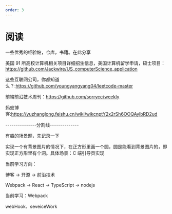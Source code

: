 ```yaml
---
order: 3
---
```


# 阅读

一些优秀的经验帖，仓库，书籍。在此分享

美国 91 所高校计算机相关项目详细招生信息，美国计算机留学申请，硕士项目：https://github.com/Jackwire/US_computerScience_application

这些互联网公司，你都知道么？:https://github.com/youngyangyang04/leetcode-master

前端前沿技术周刊：https://github.com/sorrycc/weekly

蚂蚁博客:https://yuzhanglong.feishu.cn/wiki/wikcnptY2x2rSh6OOQAylbRD2ud

---------------分割线--------------

有趣的场景题，先记录一下

实现一个有背景图片的情况下，在正方形里画一个圆，圆是能看到背景图片的，即实现正方形里有个洞。具体场景：C 端引导页实现

当前学习方向：

博客 -> 开源 -> 前沿技术

Webpack -> React -> TypeScript -> nodejs

当前学习：Webpack

webHook、seveiceWork
